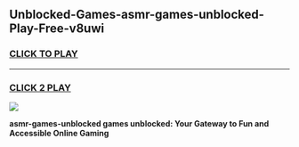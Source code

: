 
## Unblocked-Games-asmr-games-unblocked-Play-Free-v8uwi
<h3>
<a href="https://premium76.site?title=asmr-games-unblocked&ref=19M">CLICK TO PLAY</a></h3>
<hr>

<h3>
<a href="https://premium76.site?title=asmr-games-unblocked&ref=19M">CLICK 2 PLAY</a>
  
</h3>

<a href="https://premium76.site?title=asmr-games-unblocked&ref=19M"><img src="https://clearcache.store/games.png"></a>


**asmr-games-unblocked games unblocked: Your Gateway to Fun and Accessible Online Gaming**
